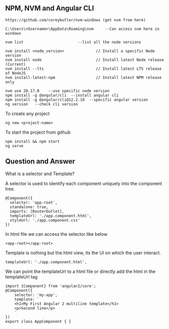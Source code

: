## NPM, NVM and Angular CLI
```
https://github.com/coreybutler/nvm-windows (get nvm from here)
```
```
C:\Users\<Username>\AppData\Roaming\nvm  	--Can access nvm here in windows
```

```
nvm list						--list all the node versions
```

```
nvm install <node_version>      		// Install a specific Node version
nvm install node                		// Install latest Node release (Current)
nvm install --lts               		// Install latest LTS release of NodeJS
nvm install-latest-npm          		// Install latest NPM release only
```
```
nvm use 20.17.0	   --use specific node version 
npm install -g @angular/cli  --install angular cli
npm install -g @angular/cli@12.2.18  --specific angular version
ng version   --check cli version
```

To create any project 
```
ng new <project-name>
```


To start the project from github

```
npm install && npm start
ng serve
```

## Question and Answer

What is a selector and Template?

A selector is used to identify each component uniquely into the component tree.
```
@Component({
  selector: 'app-root',
  standalone: true,
  imports: [RouterOutlet],
  templateUrl: './app.component.html',
  styleUrl: './app.component.css'
})
```
In html file we can access the selector like below

```
<app-root></app-root>
```
Template is nothing but the html view, its the UI on which the user interact.

```
templateUrl: './app.component.html',
```
We can point the templateUrl to a html file or directly add the html in the templateUrl tag
```
import {Component} from 'angular2/core';
@Component({
    selector: 'my-app',
    template: `
    <h1>My First Angular 2 multiline template</h1>
    <p>Second line</p> 
    `
})
export class AppComponent { }
```
